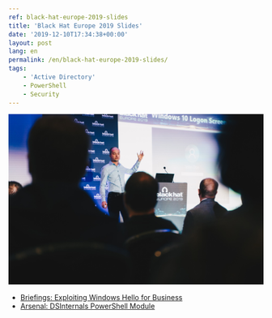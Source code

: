```yaml
---
ref: black-hat-europe-2019-slides
title: 'Black Hat Europe 2019 Slides'
date: '2019-12-10T17:34:38+00:00'
layout: post
lang: en
permalink: /en/black-hat-europe-2019-slides/
tags:
    - 'Active Directory'
    - PowerShell
    - Security
---
```


![Michael at Black Hat](../../assets/images/blackhat_2019_michael.jpg)

- [Briefings: Exploiting Windows Hello for Business](../../assets/documents/eu-19-Grafnetter-Exploiting-Windows-Hello-for-Business.pdf)
- [Arsenal: DSInternals PowerShell Module](../../assets/documents/eu-19-Grafnetter-DSInternals-PowerShell-Module.pdf)